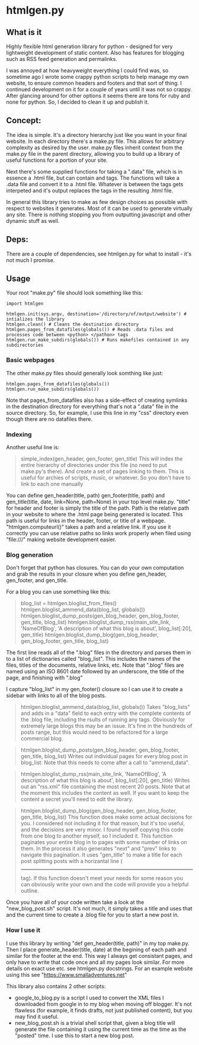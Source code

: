 htmlgen.py
==========

## What is it
Highly flexible html generation library for python - designed for very lightweight development of static content. Also has features for blogging such as RSS feed generation and permalinks.

I was annoyed at how heavyweight everything I could find was, so sometime ago I wrote some crappy python scripts to help manage my own website, to ensure common headers and footers and that sort of thing. I continued development on it for a couple of years until it was not so crappy. After glancing around for other options it seems there are tons for ruby and none for python. So, I decided to clean it up and publish it.

## Concept:
The idea is simple. It's a directory hierarchy just like you want in your final website. In each directory there's a make.py file. This allows for arbitrary complexity as desired by the user. make.py files inherit context from the make.py file in the parent directory, allowing you to build up a library of useful functions for a portion of your site.

Next there's some supplied functions for taking a ".data" file, which is in essence a .html file, but can contain <python> and </python> tags. The functions will take a .data file and convert it to a .html file. Whatever is between the <python> tags gets interpeted and it's output replaces the tags in the resulting .html file.

In general this library tries to make as few design choices as possible with respect to websites it generates. Most of it can be used to generate virtually any site. There is nothing stopping you from outputting javascript and other dynamic stuff as well.

## Deps:
There are a couple of dependencies, see htmlgen.py for what to install - it's not much I promise.

## Usage
Your root "make.py" file should look something like this:
```
import htmlgen

htmlgen.init(sys.argv, destination='/directory/of/output/website') # intializes the library
htmlgen.clean() # Cleans the destination directory
htmlgen.pages_from_datafiles(globals()) # Reads .data files and processes code between <python> </pathon> tags
htmlgen.run_make_subdirs(globals()) # Runs makefiles contained in any subdirectories
```

### Basic webpages
The other make.py files should generally look somthing like just:
```
htmlgen.pages_from_datafiles(globals())
htmlgen.run_make_subdirs(globals())
```
Note that pages_from_datafiles also has a side-effect of creating symlinks in the destination directory for everything that's not a ".data" file in the source directory. So, for example, I use this line in my "css" directory even though there are no datafiles there.

### Indexing
Another useful line is:
> simple_index(gen_header, gen_footer, gen_title) 
This will index the entire hierarchy of directories under this file (no need to put make.py's there). And create a set of pages linking to them. This is useful for archies of scripts, music, or whatever. So you don't have to link to each one manually

You can define gen_header(title, path) gen_footer(title, path) and gen_title(title, date, link=None, path=None) in your top level make.py. "title" for header and footer is simply the title of the path. Path is the relative path in your website to where the .html page being generated is located. This path is useful for links in the header, footer, or title of a webpage. "htmlgen.computeurl()" takes a path and a relative link. If you use it correctly you can use relative paths so links work properly when filed using "file:///" making website development easier.

### Blog generation
Don't forget that python has closures. You can do your own computation and grab the results in your closure when you define gen_header, gen_footer, and gen_title.

For a blog you can use something like this:
> blog_list = htmlgen.bloglist_from_files()
> htmlgen.bloglist_ammend_data(blog_list, globals())
> htmlgen.bloglist_dump_posts(gen_blog_header, gen_blog_footer, gen_title, blog_list)
> htmlgen.bloglist_dump_rss(main_site_link, 'NameOfBlog', 'A description of what this blog is about', blog_list[:20], gen_title)
> htmlgen.bloglist_dump_blog(gen_blog_header, gen_blog_footer, gen_title, blog_list)

The first line reads all of the ".blog" files in the directory and parses them in to a list of dictionaries called "blog_list". This includes the names of the files, titles of the documents, relative links, etc. Note that ".blog" files are named using an ISO 8601 date followed by an underscore, the title of the page, and finishing with ".blog"

I capture "blog_list" in my gen_footer() closure so I can use it to create a sidebar with links to all of the blog posts.

> htmlgen.bloglist_ammend_data(blog_list, globals())
Takes "blog_lists" and adds in a "data" field to each entry with the complete contents of the .blog file, including the rsults of running any <python> tags. Obviously for extremely large blogs this may be an issue. It's fine in the hundreds of posts range, but this would need to be refactored for a large commercial blog.

> htmlgen.bloglist_dump_posts(gen_blog_header, gen_blog_footer, gen_title, blog_list)
Writes out individual pages for every blog post in blog_list. Note that this needs to come after a call to "ammend_data". 

> htmlgen.bloglist_dump_rss(main_site_link, 'NameOfBlog', 'A description of what this blog is about', blog_list[:20], gen_title)
Writes out an "rss.xml" file containing the most recent 20 posts. Note that at the moment this includes the content as well. If you want to keep the content a secret you'll need to edit the library.

> htmlgen.bloglist_dump_blog(gen_blog_header, gen_blog_footer, gen_title, blog_list)
This function does make some actual decisions for you. I considered not including it for that reason, but it's too useful, and the decisions are very minor. I found myself copying this code from one blog to another myself, so I included it.
This function paginates your entire blog in to pages with some number of links on them. In the process it also generates "next" and "prev" links to navigate this pagination. It uses "gen_title" to make a title for each post splitting posts with a horizantal line (<hr> tag).
If this function doesn't meet your needs for some reason you can obviously write your own and the code will provide you a helpful outline. 

Once you have all of your code written take a look at the "new_blog_post.sh" script. It's not much, it simply takes a title and uses that and the current time to create a .blog file for you to start a new post in.

### How I use it
I use this library by writing "def gen_header(title, path)" in my top make.py. Then I place <python> generate_header(title, date) </python> at the begining of each path and similar for the footer at the end. This way I always get consistant pages, and only have to write that code once and all my pages look similar. For more details on exact use etc. see htmlgen.py docstrings. For an example website using this see "https://www.smalladventures.net"

This library also contains 2 other scripts:
- google_to_blog.py is a script I used to convert the XML files I downloaded from google in to my blog when moving off blogger. It's not flawless (for example, it finds drafts, not just published content), but you may find it useful.
- new_blog_post.sh is a trivial shell script that, given a blog title will generate the file containing it using the current time as the time as the "posted" time. I use this to start a new blog post.


